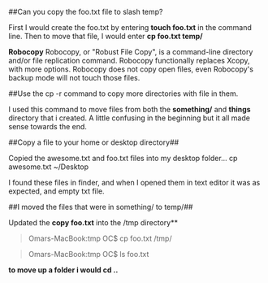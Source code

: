 ##Can you copy the foo.txt file to slash temp?

First I would create the foo.txt by entering **touch foo.txt** in the command line. Then to move that file, I would 
enter **cp foo.txt temp/** 

**Robocopy** Robocopy, or "Robust File Copy", is a command-line directory and/or file replication command. 
Robocopy functionally replaces Xcopy, with more options. Robocopy does not copy open files, even Robocopy's backup mode 
will not touch those files. 

##Use the cp -r command to copy more directories with file in them. 

I used this command to move files from both the **something/** and **things** directory that i created.
A little confusing in the beginning but it all made sense towards the end. 

##Copy a file to your home or desktop directory##

Copied the awesome.txt and foo.txt files into my desktop folder... cp awesome.txt ~/Desktop

I found these files in finder, and when I opened them in text editor it was as expected, and empty txt file. 


##I moved the files that were in something/ to temp/##

Updated the **copy foo.txt** into the /tmp directory** 

>Omars-MacBook:tmp OC$ cp foo.txt /tmp/

>Omars-MacBook:tmp OC$ ls 
foo.txt


**to move up a folder i would cd ..**
